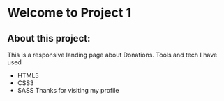 # Welcome to Project 1
## About this project:
This is a responsive landing page about Donations. Tools and tech I have used
- HTML5
- CSS3
- SASS
Thanks for visiting my profile
